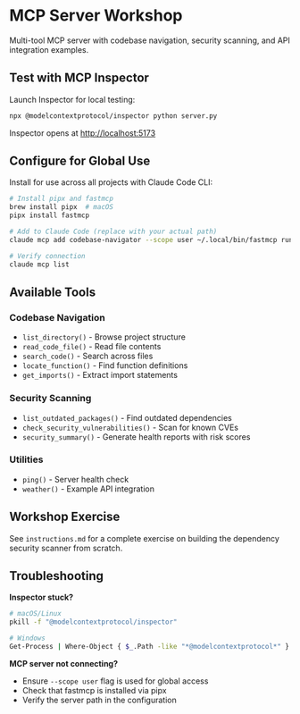 # MCP Server Workshop

Multi-tool MCP server with codebase navigation, security scanning, and API integration examples.

## Test with MCP Inspector

Launch Inspector for local testing:

```bash
npx @modelcontextprotocol/inspector python server.py
```

Inspector opens at [http://localhost:5173](http://localhost:5173)

## Configure for Global Use

Install for use across all projects with Claude Code CLI:

```bash
# Install pipx and fastmcp
brew install pipx  # macOS
pipx install fastmcp

# Add to Claude Code (replace with your actual path)
claude mcp add codebase-navigator --scope user ~/.local/bin/fastmcp run /path/to/your/MCP_workshop/server.py

# Verify connection
claude mcp list
```

## Available Tools

### Codebase Navigation
- `list_directory()` - Browse project structure
- `read_code_file()` - Read file contents
- `search_code()` - Search across files
- `locate_function()` - Find function definitions
- `get_imports()` - Extract import statements

### Security Scanning
- `list_outdated_packages()` - Find outdated dependencies
- `check_security_vulnerabilities()` - Scan for known CVEs
- `security_summary()` - Generate health reports with risk scores

### Utilities
- `ping()` - Server health check
- `weather()` - Example API integration

## Workshop Exercise

See `instructions.md` for a complete exercise on building the dependency security scanner from scratch.

## Troubleshooting

**Inspector stuck?**
```bash
# macOS/Linux
pkill -f "@modelcontextprotocol/inspector"

# Windows
Get-Process | Where-Object { $_.Path -like "*@modelcontextprotocol*" } | Stop-Process
```

**MCP server not connecting?**
- Ensure `--scope user` flag is used for global access
- Check that fastmcp is installed via pipx
- Verify the server path in the configuration